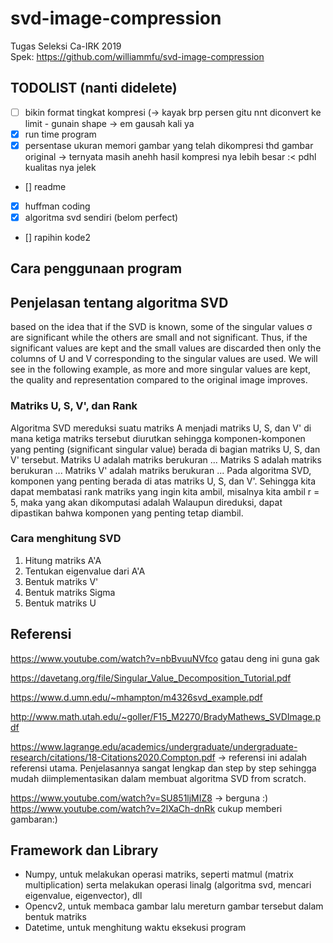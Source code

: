 # svd-image-compression
Tugas Seleksi Ca-IRK 2019<br>
Spek: https://github.com/williammfu/svd-image-compression

## TODOLIST (nanti didelete)
- [ ] bikin format tingkat kompresi (-> kayak brp persen gitu nnt diconvert ke limit - gunain shape  -> em gausah kali ya
- [x] run time program
- [x] persentase ukuran memori gambar yang telah dikompresi thd gambar original -> ternyata masih anehh hasil kompresi nya lebih besar :< pdhl kualitas nya jelek
- [] readme
- [x] huffman coding
- [x] algoritma svd sendiri (belom perfect)
- [] rapihin kode2
## Cara penggunaan program


## Penjelasan tentang algoritma SVD
based on the idea that if the SVD is known, some of the singular values σ are significant while the others are small and not significant. Thus, if the significant values are kept and the small values are discarded then only the columns of U and V corresponding to the singular values are used. We will see in the following example, as more and more singular values are kept, the quality and representation compared to the original image improves.
### Matriks U, S, V', dan Rank
Algoritma SVD mereduksi suatu matriks A menjadi matriks U, S, dan V' di mana ketiga matriks tersebut diurutkan sehingga komponen-komponen yang penting (significant singular value) berada di bagian matriks U, S, dan V' tersebut. 
Matriks U adalah matriks berukuran ...
Matriks S adalah matriks berukuran ...
Matriks V' adalah matriks berukuran ...
Pada algoritma SVD, komponen yang penting berada di atas matriks U, S, dan V'. Sehingga kita dapat membatasi rank matriks yang ingin kita ambil, misalnya kita ambil r = 5, maka yang akan dikomputasi adalah
Walaupun direduksi, dapat dipastikan bahwa komponen yang penting tetap diambil.
### Cara menghitung SVD
1. Hitung matriks A'A
2. Tentukan eigenvalue dari A'A
3. Bentuk matriks V'
4. Bentuk matriks Sigma
5. Bentuk matriks U

## Referensi
https://www.youtube.com/watch?v=nbBvuuNVfco gatau deng ini guna gak

https://davetang.org/file/Singular_Value_Decomposition_Tutorial.pdf

https://www.d.umn.edu/~mhampton/m4326svd_example.pdf

http://www.math.utah.edu/~goller/F15_M2270/BradyMathews_SVDImage.pdf

https://www.lagrange.edu/academics/undergraduate/undergraduate-research/citations/18-Citations2020.Compton.pdf -> referensi ini adalah referensi utama. Penjelasannya sangat lengkap dan step by step sehingga mudah diimplementasikan dalam membuat algoritma SVD from scratch.

https://www.youtube.com/watch?v=SU851ljMIZ8 -> berguna :)
https://www.youtube.com/watch?v=2lXaCh-dnRk cukup memberi gambaran:)

## Framework dan Library
- Numpy, untuk melakukan operasi matriks, seperti matmul (matrix multiplication) serta melakukan operasi linalg (algoritma svd, mencari eigenvalue, eigenvector), dll
- Opencv2, untuk membaca gambar lalu mereturn gambar tersebut dalam bentuk matriks
- Datetime, untuk menghitung waktu eksekusi program